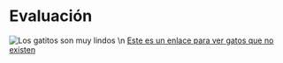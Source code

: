 # Evaluación

![Los gatitos son muy lindos](https://cf.ltkcdn.net/gatos/images/std/236641-800x515r1-etapas-desarrollo-gatitos.jpg) \n
[Este es un enlace para ver gatos que no existen](https://thiscatdoesnotexist.com/)